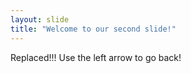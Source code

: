 ```yaml
---
layout: slide
title: "Welcome to our second slide!"
---
```

Replaced!!!
Use the left arrow to go back!
